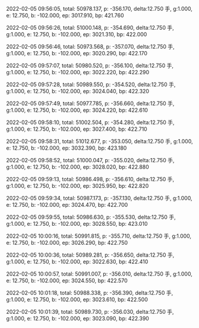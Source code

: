 2022-02-05 09:56:05, total: 50978.137, p: -356.170, delta:12.750 手, g:1.000, e: 12.750, b: -102.000, ep: 3017.910, bp: 421.760

2022-02-05 09:56:26, total: 51000.148, p: -354.690, delta:12.750 手, g:1.000, e: 12.750, b: -102.000, ep: 3021.310, bp: 422.000

2022-02-05 09:56:46, total: 50973.568, p: -357.070, delta:12.750 手, g:1.000, e: 12.750, b: -102.000, ep: 3020.290, bp: 422.170

2022-02-05 09:57:07, total: 50980.520, p: -356.100, delta:12.750 手, g:1.000, e: 12.750, b: -102.000, ep: 3022.220, bp: 422.290

2022-02-05 09:57:28, total: 50989.550, p: -354.520, delta:12.750 手, g:1.000, e: 12.750, b: -102.000, ep: 3024.040, bp: 422.320

2022-02-05 09:57:49, total: 50977.785, p: -356.660, delta:12.750 手, g:1.000, e: 12.750, b: -102.000, ep: 3024.220, bp: 422.610

2022-02-05 09:58:10, total: 51002.504, p: -354.280, delta:12.750 手, g:1.000, e: 12.750, b: -102.000, ep: 3027.400, bp: 422.710

2022-02-05 09:58:31, total: 51012.677, p: -353.050, delta:12.750 手, g:1.000, e: 12.750, b: -102.000, ep: 3032.390, bp: 423.180

2022-02-05 09:58:52, total: 51000.047, p: -355.020, delta:12.750 手, g:1.000, e: 12.750, b: -102.000, ep: 3028.020, bp: 422.880

2022-02-05 09:59:13, total: 50986.498, p: -356.610, delta:12.750 手, g:1.000, e: 12.750, b: -102.000, ep: 3025.950, bp: 422.820

2022-02-05 09:59:34, total: 50987.173, p: -357.130, delta:12.750 手, g:1.000, e: 12.750, b: -102.000, ep: 3024.470, bp: 422.700

2022-02-05 09:59:55, total: 50986.630, p: -355.530, delta:12.750 手, g:1.000, e: 12.750, b: -102.000, ep: 3028.550, bp: 423.010

2022-02-05 10:00:16, total: 50991.815, p: -355.710, delta:12.750 手, g:1.000, e: 12.750, b: -102.000, ep: 3026.290, bp: 422.750

2022-02-05 10:00:36, total: 50989.281, p: -356.650, delta:12.750 手, g:1.000, e: 12.750, b: -102.000, ep: 3022.630, bp: 422.410

2022-02-05 10:00:57, total: 50991.007, p: -356.010, delta:12.750 手, g:1.000, e: 12.750, b: -102.000, ep: 3024.550, bp: 422.570

2022-02-05 10:01:18, total: 50988.338, p: -356.390, delta:12.750 手, g:1.000, e: 12.750, b: -102.000, ep: 3023.610, bp: 422.500

2022-02-05 10:01:39, total: 50989.730, p: -356.030, delta:12.750 手, g:1.000, e: 12.750, b: -102.000, ep: 3023.090, bp: 422.390
